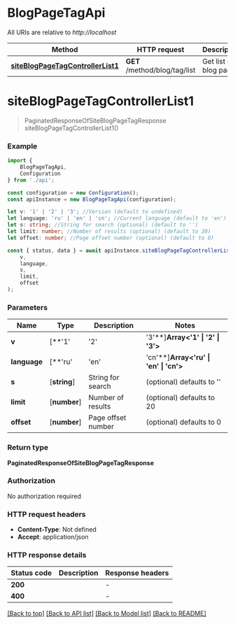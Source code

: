 # BlogPageTagApi

All URIs are relative to *http://localhost*

|Method | HTTP request | Description|
|------------- | ------------- | -------------|
|[**siteBlogPageTagControllerList1**](#siteblogpagetagcontrollerlist1) | **GET** /method/blog/tag/list | Get list of blog pages|

# **siteBlogPageTagControllerList1**
> PaginatedResponseOfSiteBlogPageTagResponse siteBlogPageTagControllerList1()


### Example

```typescript
import {
    BlogPageTagApi,
    Configuration
} from './api';

const configuration = new Configuration();
const apiInstance = new BlogPageTagApi(configuration);

let v: '1' | '2' | '3'; //Version (default to undefined)
let language: 'ru' | 'en' | 'cn'; //Current language (default to 'en')
let s: string; //String for search (optional) (default to '')
let limit: number; //Number of results (optional) (default to 20)
let offset: number; //Page offset number (optional) (default to 0)

const { status, data } = await apiInstance.siteBlogPageTagControllerList1(
    v,
    language,
    s,
    limit,
    offset
);
```

### Parameters

|Name | Type | Description  | Notes|
|------------- | ------------- | ------------- | -------------|
| **v** | [**&#39;1&#39; | &#39;2&#39; | &#39;3&#39;**]**Array<&#39;1&#39; &#124; &#39;2&#39; &#124; &#39;3&#39;>** | Version | defaults to undefined|
| **language** | [**&#39;ru&#39; | &#39;en&#39; | &#39;cn&#39;**]**Array<&#39;ru&#39; &#124; &#39;en&#39; &#124; &#39;cn&#39;>** | Current language | defaults to 'en'|
| **s** | [**string**] | String for search | (optional) defaults to ''|
| **limit** | [**number**] | Number of results | (optional) defaults to 20|
| **offset** | [**number**] | Page offset number | (optional) defaults to 0|


### Return type

**PaginatedResponseOfSiteBlogPageTagResponse**

### Authorization

No authorization required

### HTTP request headers

 - **Content-Type**: Not defined
 - **Accept**: application/json


### HTTP response details
| Status code | Description | Response headers |
|-------------|-------------|------------------|
|**200** |  |  -  |
|**400** |  |  -  |

[[Back to top]](#) [[Back to API list]](../README.md#documentation-for-api-endpoints) [[Back to Model list]](../README.md#documentation-for-models) [[Back to README]](../README.md)

